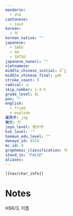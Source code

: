 ```yaml
---
mandarin:
  - zhà
cantonese:
  - zaa3
korean:
  - 작
korean_native: ""
japanese:
  - SAKU
  - SA
  - SATSU
japanese_nanori: ""
vietnamese:
middle_chinese_initial: d͡ʒ
middle_chinese_final: ɣæk
stroke_count: 9
radical: 火
skip_number: 1-4-5
grade_level: 名
pos: ""
english:
  - fried
  - explode
羅馬字: jag
韓文: 작
joyo_level: 表外字
hsk_level: ""
hanmun_edu_level: ""
danayo_id: 8529
mc_id: 0
graphemic_classification: 乍
stand_in: "FALSE"
aliases:
---
```

```meta-bind-embed
[[nav/char_info]]
```

# Notes
HSK/3, 이름
